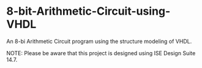 # 8-bit-Arithmetic-Circuit-using-VHDL
<p>An 8-bi Arithmetic Circuit program using the structure modeling of VHDL.</p>
<p>NOTE: Please be aware that this project is designed using ISE Design Suite 14.7.</p>
